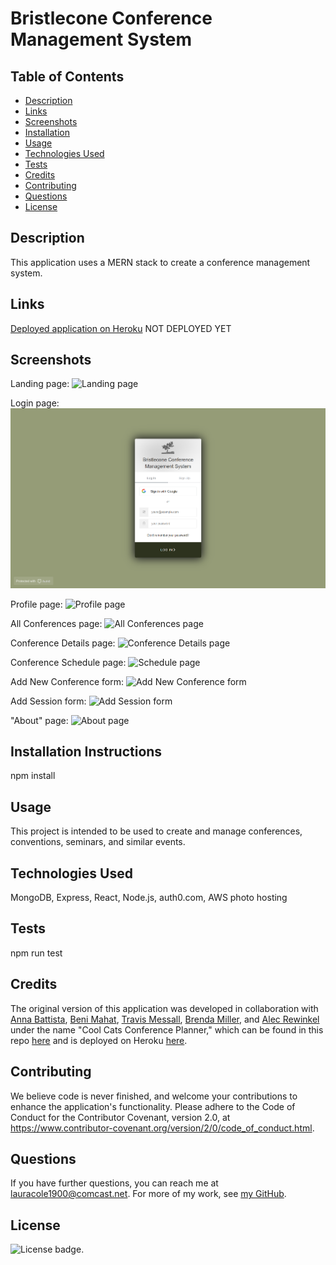 # Bristlecone Conference Management System

## Table of Contents

* [Description](#description)
* [Links](#links)
* [Screenshots](#screenshots)
* [Installation](#installation)
* [Usage](#usage)
* [Technologies Used](#technologies)
* [Tests](#tests)
* [Credits](#credits)
* [Contributing](#contributing)
* [Questions](#questions)
* [License](#license)

## Description

This application uses a MERN stack to create a conference management system.

## Links

[Deployed application on Heroku](https://#) NOT DEPLOYED YET

## Screenshots

Landing page:
![Landing page](assets/bcms-landing-page-screenshot.png)

Login page:
![Login page](assets/bcms-login-screenshot.png)

Profile page:
![Profile page](assets/bcms-profile-page-screenshot.png)

All Conferences page:
![All Conferences page](assets/bcms-all-conf-screenshot.png)

Conference Details page:
![Conference Details page](assets/bcms-conf-details-screenshot.png)

Conference Schedule page:
![Schedule page](assets/bcms-schedule-screenshot.png)

Add New Conference form:
![Add New Conference form](assets/bcms-new-conf-screenshot.png)

Add Session form:
![Add Session form](assets/bcms-add-session-screenshot.png)

"About" page:
![About page](assets/bcms-about-screenshot.png)

## Installation Instructions

npm install

## Usage

This project is intended to be used to create and manage conferences, conventions, seminars, and similar events.

## Technologies Used

MongoDB, Express, React, Node.js, auth0.com, AWS photo hosting

## Tests

npm run test

## Credits

The original version of this application was developed in collaboration with [Anna Battista](https://github.com/abattista24), [Beni Mahat](https://github.com/benimahat1291), [Travis Messall](https://github.com/tmessall), [Brenda Miller](https://github.com/millerbee), and [Alec Rewinkel](https://github.com/arewinkl) under the name "Cool Cats Conference Planner," which can be found in this repo [here](https://github.com/LauraCole1900/conferencePlanner) and is deployed on Heroku [here](https://conference-planner.herokuapp.com/).

## Contributing

We believe code is never finished, and welcome your contributions to enhance the application's functionality. Please adhere to the Code of Conduct for the Contributor Covenant, version 2.0, at https://www.contributor-covenant.org/version/2/0/code_of_conduct.html.

## Questions

If you have further questions, you can reach me at lauracole1900@comcast.net. For more of my work, see [my GitHub](https://github.com/LauraCole1900).

## License

![License badge](https://img.shields.io/badge/license-MIT-brightgreen).